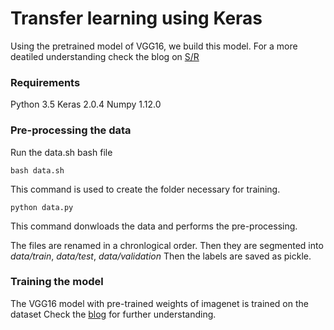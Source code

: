 # Transfer learning using Keras
Using the pretrained model of VGG16, we build this model. 
For a more deatiled understanding check the blog on [S/R](https://www.skcript.com/svr/leveraging-on-transfer-learning-for-image-classification-using-keras/)

### Requirements
Python 3.5
Keras 2.0.4
Numpy 1.12.0

### Pre-processing the data
Run the data.sh bash file
```
bash data.sh
```
This command is used to create the folder necessary for training. 

```
python data.py
```
This command donwloads the data and performs the pre-processing.

The files are renamed in a chronlogical order.
Then they are segmented into *data/train*, *data/test*, *data/validation*
Then the labels are saved as pickle. 

### Training the model
The VGG16 model with pre-trained weights of imagenet is trained on the dataset
Check the [blog](https://www.skcript.com/svr/leveraging-on-transfer-learning-for-image-classification-using-keras/) for further understanding.
